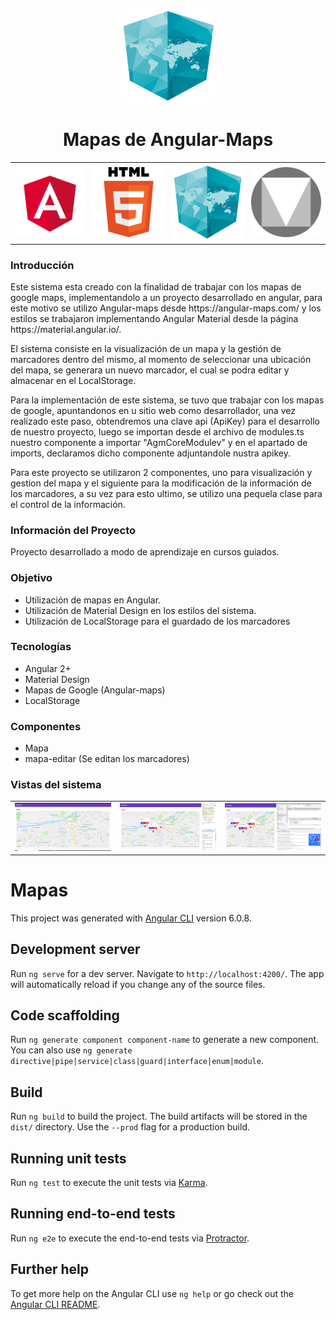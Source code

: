 <!DOCTYPE html>
<html lang="en">
<head>
	<meta charset="UTF-8">
</head>
<body>
	<p align="center"><img src="https://github.com/Luis-Aguila/Contenido/blob/master/assets/img-tecnology/Angular-maps.png" alt="Logo/Imagen Proyecto" width="150px" height="150px"></p>
	<h1 align="center">Mapas de Angular-Maps</h1>
  <table>
    <tbody>
      <tr>
        <td align="center" valign="middle">
          <img width="222px" src="https://github.com/Luis-Aguila/Contenido/blob/master/assets/img-tecnology/angular.png" alt="Imagen 1">
        </td>
        <td align="center" valign="middle">
          <img width="222px" src="https://github.com/Luis-Aguila/Contenido/blob/master/assets/img-tecnology/html5.png" alt="Imagen 2">
        </td>
        <td align="center" valign="middle">
          <img width="222px" src="https://github.com/Luis-Aguila/Contenido/blob/master/assets/img-tecnology/Angular-maps.png" alt="Imagen 3">
        </td>
        <td align="center" valign="middle">
          <img width="222px" src="https://github.com/Luis-Aguila/Contenido/blob/master/assets/img-tecnology/material-design.png" alt="Imagen 4">
        </td>
      </tr><tr></tr>
    </tbody>
  </table>
	<h3>Introducción</h3>
  <p>Este sistema esta creado con la finalidad de trabajar con los mapas de google maps, implementandolo a un proyecto desarrollado en angular, para este motivo se utilizo Angular-maps desde https://angular-maps.com/ y los estilos se trabajaron implementando Angular Material desde la página https://material.angular.io/.</p>
  <p>El sistema consiste en la visualización de un mapa y la gestión de marcadores dentro del mismo, al momento de seleccionar una ubicación del mapa, se generara un nuevo marcador, el cual se podra editar y almacenar en el LocalStorage.</p>
  <p>Para la implementación de este sistema, se tuvo que trabajar con los mapas de google, apuntandonos en u sitio web como desarrollador, una vez realizado este paso, obtendremos una clave api (ApiKey) para el desarrollo de nuestro proyecto, luego se importan desde el archivo de modules.ts nuestro componente a importar "AgmCoreModulev" y en el apartado de imports, declaramos dicho componente adjuntandole nustra apikey.</p>
  <p>Para este proyecto se utilizaron 2 componentes, uno para visualización y gestion del mapa y el siguiente para la modificación de la información de los marcadores, a su vez para esto ultimo, se utilizo una pequela clase para el control de la información.</p>
  <h3>Información del Proyecto</h3>
  <p>Proyecto desarrollado a modo de aprendizaje en cursos guiados.</p>
	<h3>Objetivo</h3>
  <ul>
    <li>Utilización de mapas en Angular.</li>
    <li>Utilización de Material Design en los estilos del sistema.</li>
    <li>Utilización de LocalStorage para el guardado de los marcadores</li>
  </ul>
	<h3>Tecnologías</h3>
  <ul>
    <li>Angular 2+</li>
    <li>Material Design</li>
    <li>Mapas de Google (Angular-maps)</li>
    <li>LocalStorage</li>
  </ul>
	<h3>Componentes</h3>
  <ul>
    <li>Mapa</li>
    <li>mapa-editar (Se editan los marcadores)</li>
  </ul>
	<h3>Vistas del sistema</h3>
  <table>
    <tbody>
      <tr>
        <td align="center" valign="middle">
          <img width="300px" src="https://github.com/Luis-Aguila/Contenido/blob/master/assets/img-proyect/Mapas/index1.PNG" alt="Imagen 1">
        </td>
        <td align="center" valign="middle">
          <img width="300px" src="https://github.com/Luis-Aguila/Contenido/blob/master/assets/img-proyect/Mapas/index2.PNG" alt="Imagen 2">
        </td>
        <td align="center" valign="middle">
          <img width="300px" src="https://github.com/Luis-Aguila/Contenido/blob/master/assets/img-proyect/Mapas/index3.PNG" alt="Imagen 3">
        </td>
      </tr><tr></tr>
    </tbody>
  </table>

	




</body>
</html>



# Mapas

This project was generated with [Angular CLI](https://github.com/angular/angular-cli) version 6.0.8.

## Development server

Run `ng serve` for a dev server. Navigate to `http://localhost:4200/`. The app will automatically reload if you change any of the source files.

## Code scaffolding

Run `ng generate component component-name` to generate a new component. You can also use `ng generate directive|pipe|service|class|guard|interface|enum|module`.

## Build

Run `ng build` to build the project. The build artifacts will be stored in the `dist/` directory. Use the `--prod` flag for a production build.

## Running unit tests

Run `ng test` to execute the unit tests via [Karma](https://karma-runner.github.io).

## Running end-to-end tests

Run `ng e2e` to execute the end-to-end tests via [Protractor](http://www.protractortest.org/).

## Further help

To get more help on the Angular CLI use `ng help` or go check out the [Angular CLI README](https://github.com/angular/angular-cli/blob/master/README.md).
